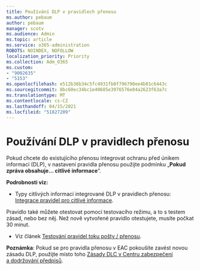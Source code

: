 ```yaml
---
title: Používání DLP v pravidlech přenosu
ms.author: pebaum
author: pebaum
manager: scotv
ms.audience: Admin
ms.topic: article
ms.service: o365-administration
ROBOTS: NOINDEX, NOFOLLOW
localization_priority: Priority
ms.collection: Adm_O365
ms.custom:
- "9002635"
- "5153"
ms.openlocfilehash: e512b36b34c5fc4931fb0f796790ee4b01c6443c
ms.sourcegitcommit: 8bc60ec34bc1e40685e3976576e04a2623f63a7c
ms.translationtype: MT
ms.contentlocale: cs-CZ
ms.lasthandoff: 04/15/2021
ms.locfileid: "51827209"
---
```

# <a name="using-dlp-in-transport-rules"></a>Používání DLP v pravidlech přenosu

Pokud chcete do existujícího přenosu integrovat ochranu před únikem informací (DLP), v nastavení pravidla přenosu použijte podmínku „**Pokud zpráva obsahuje… citlivé informace**“.

**Podrobnosti viz:**

- Typy citlivých informací integrované DLP v pravidlech přenosu: [Integrace pravidel pro citlivé informace](https://docs.microsoft.com/exchange/security-and-compliance/data-loss-prevention/integrate-sensitive-information-rules).

Pravidlo také můžete otestovat pomocí testovacího režimu, a to s testem zásad, nebo bez něj.  Než nově vytvořené pravidlo otestujete, musíte počkat 30 minut.

- Viz článek [Testování pravidel toku pošty / přenosu](https://docs.microsoft.com/exchange/security-and-compliance/mail-flow-rules/test-mail-flow-rules).

**Poznámka**: Pokud se pro pravidla přenosu v EAC pokoušíte zavést novou zásadu DLP, použijte místo toho [Zásady DLC v Centru zabezpečení a dodržování předpisů](https://docs.microsoft.com/microsoft-365/compliance/data-loss-prevention-policies?view=o365-worldwide).
